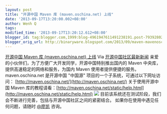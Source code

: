 ```yaml
---
layout: post
title: "开源中国 Maven 库 (maven.oschina.net) 上线"
date: '2013-09-17T13:20:00.002+08:00'
author: Wenh Q
tags:
modified_time: '2013-09-17T13:20:12.612+08:00'
blogger_id: tag:blogger.com,1999:blog-4961947611491238191.post-7939280204820780265
blogger_orig_url: http://binaryware.blogspot.com/2013/09/maven-mavenoschinanet.html
---
```

[开源中国 Maven 库 (maven.oschina.net)
上线](http://www.oschina.net/news/44282/oschina-maven-repository)
Via [开源中国社区最新新闻](http://www.oschina.net/?from=rss)
亲爱的小伙伴们，为了方便广大开发同学，开源中国特别推出国内的 Maven 中央库，提供高速稳定的网络和服务，为国内 Maven 使用者提供便捷的服务。
maven.oschina.net 是开源中国 "中国源"
项目的一个子系统，可通过以下网址访问：
[http://maven.oschina.net/](http://maven.oschina.net/)
关于使用开源中国 Maven
库的教程请看：[http://maven.oschina.net/static/help.html](http://maven.oschina.net/static/help.html)
![](http://static.oschina.net/uploads/space/2013/0917/083733_6Iyd_12.png)
目前该系统还在测试阶段，我们会不断进行完善，包括与开源中国社区之间的紧密结合。
如果你在使用中遇见任何问题，请随时 [@廖凯](http://my.oschina.net/kone)
咨询。
